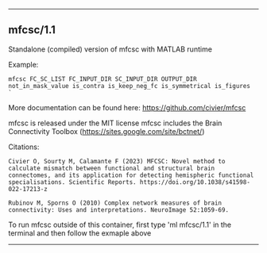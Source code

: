 
----------------------------------
## mfcsc/1.1 ##
Standalone (compiled) version of mfcsc with MATLAB runtime

Example:
```
mfcsc FC_SC_LIST FC_INPUT_DIR SC_INPUT_DIR OUTPUT_DIR not_in_mask_value is_contra is_keep_neg_fc is_symmetrical is_figures
`
```

More documentation can be found here: https://github.com/civier/mfcsc

mfcsc is released under the MIT license
mfcsc includes the Brain Connectivity Toolbox (https://sites.google.com/site/bctnet/)

Citations:
```
Civier O, Sourty M, Calamante F (2023) MFCSC: Novel method to calculate mismatch between functional and structural brain connectomes, and its application for detecting hemispheric functional specialisations. Scientific Reports. https://doi.org/10.1038/s41598-022-17213-z

Rubinov M, Sporns O (2010) Complex network measures of brain connectivity: Uses and interpretations. NeuroImage 52:1059-69.
```

To run mfcsc outside of this container, first type 'ml mfcsc/1.1' in the terminal and then follow the exmaple above

----------------------------------
